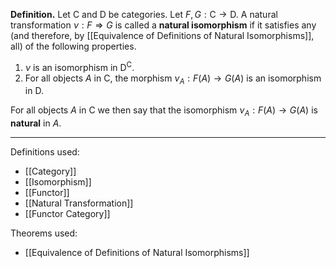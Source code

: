 **Definition.** Let $\mathsf{C}$ and $\mathsf{D}$ be categories. Let $F,G:\mathsf{C}\to \mathsf{D}$. A natural transformation $\nu:F\Rightarrow G$ is called a **natural isomorphism** if it satisfies any (and therefore, by [[Equivalence of Definitions of Natural Isomorphisms]], all) of the following properties.
1. $\nu$ is an isomorphism in $\mathsf{D}^\mathsf{C}$.
2. For all objects $A$ in $\mathsf{C}$, the morphism $\nu_{A}:F(A)\to G(A)$ is an isomorphism in $\mathsf{D}$.

For all objects $A$ in $\mathsf{C}$ we then say that the isomorphism $\nu_{A}:F(A)\to G(A)$ is **natural** in $A$.
***
Definitions used:
- [[Category]]
- [[Isomorphism]]
- [[Functor]]
- [[Natural Transformation]]
- [[Functor Category]]

Theorems used:
- [[Equivalence of Definitions of Natural Isomorphisms]]